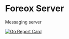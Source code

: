 # Foreox Server

Messaging server

[![Go Report Card](https://goreportcard.com/badge/github.com/foreox/server)](https://goreportcard.com/report/github.com/foreox/server)
